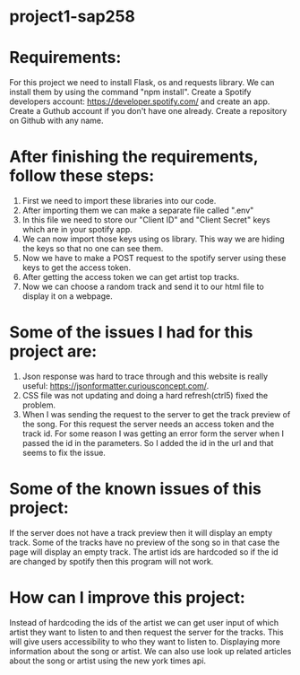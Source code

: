 # project1-sap258

# Requirements:
For this project we need to install Flask, os and requests library.
We can install them by using the command "npm install".
Create a Spotify developers account: https://developer.spotify.com/ and create an app.
Create a Guthub account if you don't have one already.
Create a repository on Github with any name.


# After finishing the requirements, follow these steps:
1. First we need to import these libraries into our code.
2. After importing them we can make a separate file called ".env"
3. In this file we need to store our "Client ID" and "Client Secret" keys which are in your spotify app.
4. We can now import those keys using os library. This way we are hiding the keys so that no one can see them.
5. Now we have to make a POST request to the spotify server using these keys to get the access token.
6. After getting the access token we can get artist top tracks.
7. Now we can choose a random track and send it to our html file to display it on a webpage. 

# Some of the issues I had for this project are:
1. Json response was hard to trace through and this website is really useful: https://jsonformatter.curiousconcept.com/.
2. CSS file was not updating and doing a hard refresh(ctrl5) fixed the problem.
3. When I was sending the request to the server to get the track preview of the song. For this request the server needs an access token and the track id. For some reason I was getting an error form the server when I passed the id in the parameters. So I added the id in the url and that seems to fix the issue. 

# Some of the known issues of this project:
If the server does not have a track preview then it will display an empty track. Some of the tracks have no preview of the song so in that case the page will display an empty track. 
The artist ids are hardcoded so if the id are changed by spotify then this program will not work. 

# How can I improve this project:
Instead of hardcoding the ids of the artist we can get user input of which artist they want to listen to and then request the server for the tracks. This will give users accessibility to who they want to listen to. 
Displaying more information about the song or artist. We can also use look up related articles about the song or artist using the new york times api. 
